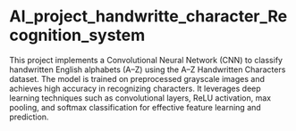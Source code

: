 # AI_project_handwritte_character_Recognition_system

This project implements a Convolutional Neural Network (CNN) to classify handwritten English alphabets (A–Z) using the A–Z Handwritten Characters dataset. The model is trained on preprocessed grayscale images and achieves high accuracy in recognizing characters. It leverages deep learning techniques such as convolutional layers, ReLU activation, max pooling, and softmax classification for effective feature learning and prediction.

